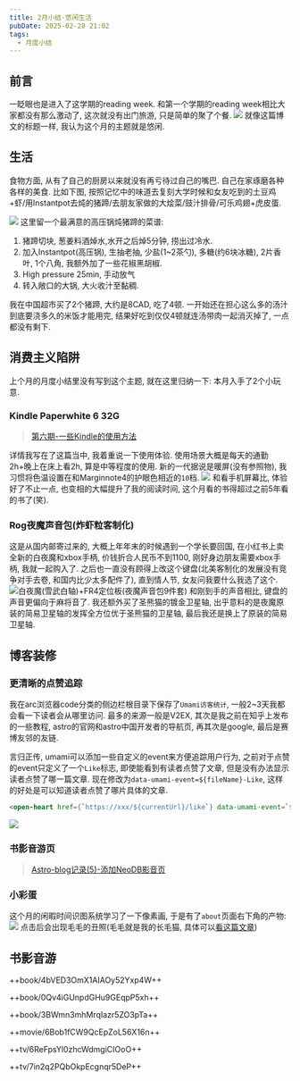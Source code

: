 ```yaml
---
title: 2月小结-悠闲生活
pubDate: 2025-02-28 21:02
tags:
  - 月度小结
---
```

## 前言
一眨眼也是进入了这学期的reading week. 和第一个学期的reading week相比大家都没有那么激动了, 这次就没有出门旅游, 只是简单的聚了个餐.
![](https://r2.asyncx.top/2025/02/28/202502280005964.webp)
就像这篇博文的标题一样, 我认为这个月的主题就是悠闲.
## 生活
食物方面, 从有了自己的厨房以来就没有再亏待过自己的嘴巴. 自己在家琢磨各种各样的美食. 比如下图, 按照记忆中的味道去复刻大学时候和女友吃到的土豆鸡+虾/用Instantpot去炖的猪蹄/去朋友家做的大烩菜/豉汁排骨/可乐鸡翅+虎皮蛋.

![](https://r2.asyncx.top/2025/02/28/202502280009440.webp)
这里留一个最满意的高压锅炖猪蹄的菜谱:
1. 猪蹄切块, 葱姜料酒焯水,水开之后焯5分钟, 捞出过冷水.
2. 加入Instantpot(高压锅), 生抽老抽, 少盐(1~2茶勺), 多糖(约6块冰糖), 2片香叶, 1个八角, 我额外加了一些花椒黑胡椒.
3. High pressure 25min, 手动放气
4. 转入敞口的大锅, 大火收汁至黏稠.

我在中国超市买了2个猪蹄, 大约是8CAD, 吃了4顿. 一开始还在担心这么多的汤汁到底要浇多久的米饭才能用完, 结果好吃到仅仅4顿就连汤带肉一起消灭掉了, 一点都没有剩下.

## 消费主义陷阱
上个月的月度小结里没有写到这个主题, 就在这里归纳一下: 本月入手了2个小玩意.
### Kindle Paperwhite 6 32G

> [第六期-一些Kindle的使用方法](https://blog.asyncx.top/posts/2025-02-05)

详情我写在了这篇当中, 我着重说一下使用体验. 使用场景大概是每天的通勤2h+晚上在床上看2h, 算是中等程度的使用. 新的一代据说是暖屏(没有参照物), 我习惯将色温设置在和Marginnote4的护眼色相近的`10`档.
![](https://r2.asyncx.top/2025/02/28/202502280023189.webp)
和看手机屏幕比, 体验好了不止一点, 也变相的大幅提升了我的阅读时间, 这个月看的书得超过之前5年看的书了(笑).
### Rog夜魔声音包(炸虾粒客制化)
这是从国内邮寄过来的, 大概上年年末的时候遇到一个学长要回国, 在小红书上卖全新的白夜魔和xbox手柄, 价钱折合人民币不到1100, 刚好身边朋友需要xbox手柄, 我就一起购入了. 之后也一直没有顾得上改这个键盘(北美客制化的发展没有竞争对手去卷, 和国内比少太多配件了), 直到情人节, 女友问我要什么我选了这个.
![白夜魔(雪武白轴)+FR4定位板(夜魔声音包9件套)](https://r2.asyncx.top/2025/02/28/202502280028082.webp)
和刚到手的声音相比, 键盘的声音更偏向于麻将音了. 我还额外买了圣熊猫的镀金卫星轴, 出乎意料的是夜魔原装的简易卫星轴的发挥全方位优于圣熊猫的卫星轴, 最后我还是换上了原装的简易卫星轴.
## 博客装修
### 更清晰的点赞追踪
我在arc浏览器code分类的侧边栏根目录下保存了`Umami访客统计`, 一般2~3天我都会看一下读者会从哪里访问. 最多的来源一般是V2EX, 其次是我之前在知乎上发布的一些教程, astro的官网和astro中国开发者的导航页, 再其次是google, 最后是赛博友邻的友链.

言归正传, umami可以添加一些自定义的event来方便追踪用户行为, 之前对于点赞的event只定义了一个`Like`标志, 即使能看到有读者点赞了文章, 但是没有办法显示读者点赞了哪一篇文章. 现在修改为`data-umami-event=${fileName}-Like`, 这样的好处是可以知道读者点赞了哪片具体的文章.
```HTML
<open-heart href={`https://xxx/${currentUrl}/like`} data-umami-event=`${fileName}-Like` emoji="♥">♥</open-heart>
```
![](https://r2.asyncx.top/2025/02/08/202502080025090.webp)

### 书影音游页

> [Astro-blog记录(5)-添加NeoDB影音页](https://blog.asyncx.top/posts/2025-02-12)

### 小彩蛋

这个月的闲暇时间识图系统学习了一下像素画, 于是有了`about`页面右下角的产物:
![](https://r2.asyncx.top/2025/02/28/202502280035817.webp)
点击后会出现毛毛的丑照(毛毛就是我的长毛猫, 具体可以[看这篇文章](https://blog.asyncx.top/posts/2022-06-23))

## 书影音游

++book/4bVED3OmX1AIAOy52Yxp4W++

++book/0Qv4iGUnpdGHu9GEqpP5xh++

++book/3BWmn3mhMrqIazr5ZO3pTa++

++movie/6Bob1fCW9QcEpZoL56X16n++

++tv/6ReFpsYl0zhcWdmgiCIOoO++

++tv/7in2q2PQbOkpEcgnqr5DeP++
